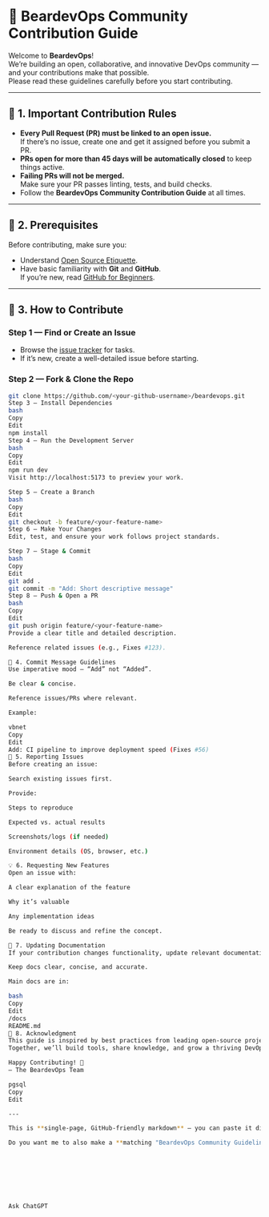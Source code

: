 # 🧭 BeardevOps Community Contribution Guide

Welcome to **BeardevOps**!  
We’re building an open, collaborative, and innovative DevOps community — and your contributions make that possible.  
Please read these guidelines carefully before you start contributing.

---

## 📌 1. Important Contribution Rules

- **Every Pull Request (PR) must be linked to an open issue.**  
  If there’s no issue, create one and get it assigned before you submit a PR.
- **PRs open for more than 45 days will be automatically closed** to keep things active.
- **Failing PRs will not be merged.**  
  Make sure your PR passes linting, tests, and build checks.
- Follow the **BeardevOps Community Contribution Guide** at all times.

---

## 📂 2. Prerequisites

Before contributing, make sure you:

- Understand [Open Source Etiquette](https://developer.mozilla.org/en-US/docs/MDN/Community/Open_source_etiquette).
- Have basic familiarity with **Git** and **GitHub**.  
  If you’re new, read [GitHub for Beginners](https://developer.mozilla.org/en-US/docs/MDN/Contribute/GitHub_beginners).

---

## 🚀 3. How to Contribute

### Step 1 — Find or Create an Issue
- Browse the [issue tracker](https://github.com/beardevops/issues) for tasks.  
- If it’s new, create a well-detailed issue before starting.

### Step 2 — Fork & Clone the Repo
```bash
git clone https://github.com/<your-github-username>/beardevops.git
Step 3 — Install Dependencies
bash
Copy
Edit
npm install
Step 4 — Run the Development Server
bash
Copy
Edit
npm run dev
Visit http://localhost:5173 to preview your work.

Step 5 — Create a Branch
bash
Copy
Edit
git checkout -b feature/<your-feature-name>
Step 6 — Make Your Changes
Edit, test, and ensure your work follows project standards.

Step 7 — Stage & Commit
bash
Copy
Edit
git add .
git commit -m "Add: Short descriptive message"
Step 8 — Push & Open a PR
bash
Copy
Edit
git push origin feature/<your-feature-name>
Provide a clear title and detailed description.

Reference related issues (e.g., Fixes #123).

📝 4. Commit Message Guidelines
Use imperative mood — “Add” not “Added”.

Be clear & concise.

Reference issues/PRs where relevant.

Example:

vbnet
Copy
Edit
Add: CI pipeline to improve deployment speed (Fixes #56)
🐞 5. Reporting Issues
Before creating an issue:

Search existing issues first.

Provide:

Steps to reproduce

Expected vs. actual results

Screenshots/logs (if needed)

Environment details (OS, browser, etc.)

💡 6. Requesting New Features
Open an issue with:

A clear explanation of the feature

Why it’s valuable

Any implementation ideas

Be ready to discuss and refine the concept.

📄 7. Updating Documentation
If your contribution changes functionality, update relevant documentation.

Keep docs clear, concise, and accurate.

Main docs are in:

bash
Copy
Edit
/docs
README.md
🤝 8. Acknowledgment
This guide is inspired by best practices from leading open-source projects and tailored for BeardevOps.
Together, we’ll build tools, share knowledge, and grow a thriving DevOps community.

Happy Contributing! 🚀
– The BeardevOps Team

pgsql
Copy
Edit

---

This is **single-page, GitHub-friendly markdown** — you can paste it directly into `CONTRIBUTING.md` and all headings, points, and code blocks will display perfectly without merging into a single paragraph.  

Do you want me to also make a **matching "BeardevOps Community Guidelines"** file in the same style so both look consistent in your repo?








Ask ChatGPT
